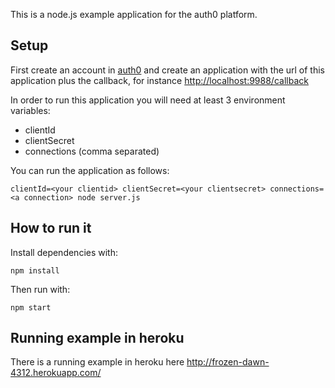 This is a node.js example application for the auth0 platform.

## Setup 

First create an account in [auth0](http://auth0.com) and create an application with the url of this application plus the callback, for instance <http://localhost:9988/callback>

In order to run this application you will need at least 3 environment variables:

-   clientId
-   clientSecret
-   connections (comma separated)

You can run the application as follows: 

	clientId=<your clientid> clientSecret=<your clientsecret> connections=<a connection> node server.js

## How to run it

Install dependencies with:

	npm install

Then run with:

	npm start


## Running example in heroku

There is a running example in heroku here <http://frozen-dawn-4312.herokuapp.com/>